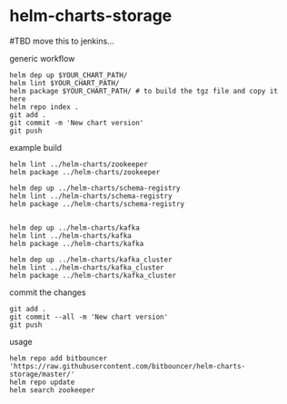 # helm-charts-storage

#TBD move this to jenkins...


generic workflow
```
helm dep up $YOUR_CHART_PATH/
helm lint $YOUR_CHART_PATH/
helm package $YOUR_CHART_PATH/ # to build the tgz file and copy it here
helm repo index . 
git add .
git commit -m 'New chart version'
git push
```

example build
```
helm lint ../helm-charts/zookeeper
helm package ../helm-charts/zookeeper

helm dep up ../helm-charts/schema-registry
helm lint ../helm-charts/schema-registry
helm package ../helm-charts/schema-registry


helm dep up ../helm-charts/kafka
helm lint ../helm-charts/kafka
helm package ../helm-charts/kafka

helm dep up ../helm-charts/kafka_cluster
helm lint ../helm-charts/kafka_cluster
helm package ../helm-charts/kafka_cluster
```

commit the changes
```
git add .
git commit --all -m 'New chart version'
git push
```

usage
```
helm repo add bitbouncer 'https://raw.githubusercontent.com/bitbouncer/helm-charts-storage/master/'
helm repo update
helm search zookeeper
```

